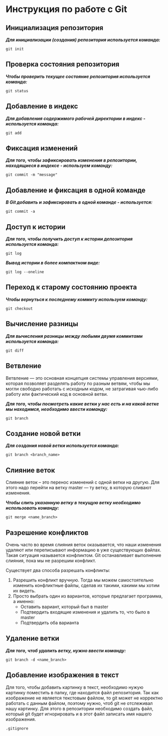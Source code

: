 # **Инструкция по работе с Git**

## Инициализация репозитория 

***Для инициализации (создания) репозитория используется команда:***

    git init 

## Проверка состояния репозитория

***Чтобы проверить текущее состояние репозитория используется команда:***

    git status

## Добавление в индекс
***Для добавления содержимого рабочей директории в индекс - используется команда:***

    git add

## Фиксация изменений
***Для того, чтобы зафиксировать изменения в репозитории, находящиеся в индексе - используем команду:*** 

    git commit -m "message"

## Добавление и фиксация в одной команде
***В Git добавить и зафиксировать в одной команде - используется:***

    git commit -a

## Доступ к истории
***Для того, чтобы получить доступ к истории депозитория используется команда:***

    git log

 ***Вывод истории в более компактном виде:***


    git log --oneline

## Переход к старому состоянию проекта
***Чтобы вернуться к последнему коммиту используем команду:***

    git checkout

## Вычисление разницы
***Для вычисления разницы между любыми двумя коммитами используется команда:***

    git diff


## Ветвление
Ветвление — это основная концепция системы управления версиями, которая позволяет разделять работу по разным ветвям, чтобы мы могли свободно работать с исходным кодом, не затрагивая чью-либо работу или фактический код в основной ветви.

***Для того, чтобы посмотреть какие ветки у нас есть и на какой ветке мы находимся, необходимо ввести команду:***

    git branch

## Создание новой ветки
***Для создания новой ветки используется команда:***

    git branch <branch_name>


## Слияние веток

Слияние веток – это перенос изменений с одной ветки на другую. Для этого надо перейти на ветку master — ту ветку, в которую сливают изменения.

***Чтобы слить указанную ветку в текущую ветку необходимо использовать команду:***

    git merge <name_branch>


## Разрешение конфликтов
Очень часто во время слияния веток оказывается, что наши изменения удаляют или переписывают информацию в уже существующих файлах. Такая ситуация называется конфликтом. Git останавливает выполнение слияния, пока мы не разрешим конфликт.

 Существует два способа разрешать конфликты:
1. Разрешить конфликт вручную. Тогда мы можем самостоятельно изменить конфликтные файлы, сделав их такими, какими мы хотим их видеть.
2. Просто выбрать один из вариантов, которые предлагает программа, а именно:
     * Оставить вариант, который был в master
     * Подтвердить входящие изменения и удалить то, что было в master
     * Подтвердить оба варианта


## Удаление ветки 
***Для того, чтоб удалить ветку, нужно ввести команду:***

    git branch -d <name_branch>

## Добавление изображения в текст
Для того, чтобы добавить картинку в текст, необходимо нужую картинку поместить в папку, где находится файл репозитория. Так как изображение не является текстовым файлом, то git может не корректно работать с данным файлом, поэтому нужно, чтоб git не отслеживал нашу картинку. Для этого в репозитории необходимо создать файл, который git будет игнорировать и в этот файл записать имя нашего изображения. 

    .gitignore